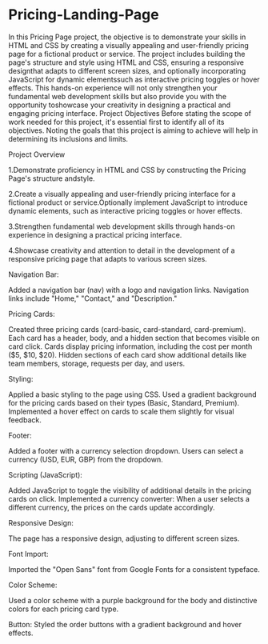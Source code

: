# Pricing-Landing-Page
In this Pricing Page project, the objective is to demonstrate your skills in HTML and CSS by creating a visually appealing and user-friendly pricing page for a fictional product or service.
The project
includes building the page's structure and style using HTML and CSS, ensuring a responsive designthat adapts to different screen sizes, and optionally incorporating JavaScript for dynamic elementssuch as interactive pricing toggles or hover effects. This hands-on experience will not only strengthen your fundamental web development skills but also provide you with the opportunity toshowcase your creativity in designing a practical and engaging pricing interface.
Project Objectives
Before stating the scope of work needed for this project, it's essential first to identify all of its objectives. Noting the goals that this project is aiming to achieve will help in determining its inclusions and limits.

Project Overview

1.Demonstrate proficiency in HTML and CSS by constructing the Pricing Page's structure andstyle.

2.Create a visually appealing and user-friendly pricing interface for a fictional product or service.Optionally implement JavaScript to introduce dynamic elements, such as interactive pricing toggles or hover effects.

3.Strengthen fundamental web development skills through hands-on experience in designing a practical pricing interface.

4.Showcase creativity and attention to detail in the development of a responsive pricing page that adapts to various screen sizes.


Navigation Bar:

Added a navigation bar (nav) with a logo and navigation links.
Navigation links include "Home," "Contact," and "Description."

Pricing Cards:

Created three pricing cards (card-basic, card-standard, card-premium).
Each card has a header, body, and a hidden section that becomes visible on card click.
Cards display pricing information, including the cost per month ($5, $10, $20).
Hidden sections of each card show additional details like team members, storage, requests per day, and users.

Styling:

Applied a basic styling to the page using CSS.
Used a gradient background for the pricing cards based on their types (Basic, Standard, Premium).
Implemented a hover effect on cards to scale them slightly for visual feedback.

Footer:

Added a footer with a currency selection dropdown.
Users can select a currency (USD, EUR, GBP) from the dropdown.

Scripting (JavaScript):

Added JavaScript to toggle the visibility of additional details in the pricing cards on click.
Implemented a currency converter: When a user selects a different currency, the prices on the cards update accordingly.

Responsive Design:

The page has a responsive design, adjusting to different screen sizes.

Font Import:

Imported the "Open Sans" font from Google Fonts for a consistent typeface.

Color Scheme:

Used a color scheme with a purple background for the body and distinctive colors for each pricing card type.

Button:
Styled the order buttons with a gradient background and hover effects.

